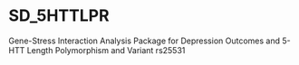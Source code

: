 # SD_5HTTLPR
Gene-Stress Interaction Analysis Package for Depression Outcomes and 5-HTT Length Polymorphism and Variant rs25531
